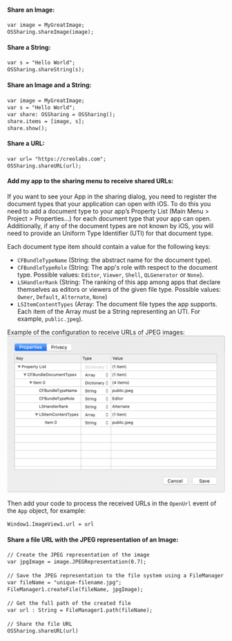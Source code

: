 #### Share an Image:
```
var image = MyGreatImage;
OSSharing.shareImage(image);
```

#### Share a String:
```
var s = "Hello World";
OSSharing.shareString(s);
```

#### Share an Image and a String:
```
var image = MyGreatImage;
var s = "Hello World";
var share: OSSharing = OSSharing();
share.items = [image, s];
share.show();
```

#### Share a URL:
```
var url= "https://creolabs.com";
OSSharing.shareURL(url);
```

#### Add my app to the sharing menu to receive shared URLs:
If you want to see your App in the sharing dialog, you need to register the document types that your application can open with iOS. To do this you need to add a document type to your app’s Property List (Main Menu > Project > Properties...) for each document type that your app can open. Additionally, if any of the document types are not known by iOS, you will need to provide an Uniform Type Identifier (UTI) for that document type.

Each document type item should contain a value for the following keys:
- `CFBundleTypeName` (String: the abstract name for the document type).
- `CFBundleTypeRole` (String: The app's role with respect to the document type. Possible values: `Editor`, `Viewer`, `Shell`, `QLGenerator` or `None`).
- `LSHandlerRank` (String: The ranking of this app among apps that declare themselves as editors or viewers of the given file type. Possible values: `Owner`, `Default`, `Alternate`, `None`)
- `LSItemContentTypes` (Array: The document file types the app supports. Each item of the Array must be a String representing an UTI. For example, `public.jpeg`).

Example of the configuration to receive URLs of JPEG images:
![Simple Alert](../images/examples/OSSharing-1.png)

Then add your code to process the received URLs in the `OpenUrl` event of the `App` object, for example:
```
Window1.ImageView1.url = url
```

#### Share a file URL with the JPEG representation of an Image:
```
// Create the JPEG representation of the image
var jpgImage = image.JPEGRepresentation(0.7);

// Save the JPEG representation to the file system using a FileManager
var fileName = "unique-filename.jpg";
FileManager1.createFile(fileName, jpgImage);

// Get the full path of the created file
var url : String = FileManager1.path(fileName);

// Share the file URL
OSSharing.shareURL(url)
```
